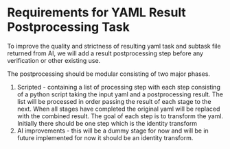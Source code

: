 # Requirements for YAML Result Postprocessing Task

To improve the quality and strictness of resulting yaml task and subtask file returned from AI, we will add a result postprocessing step before any verification or other existing use.

The postprocessing should be modular consisting of two major phases.

1. Scripted - containing a list of processing step with each step consisting of a python script taking the input yaml and a postprocessing result. The list will be processed in order passing the result of each stage to the next. When all stages have completed the original yaml will be replaced with the combined result. The goal of each step is to transform the yaml. Initially there should be one step which is the identity transform
2. AI improvements - this will be a dummy stage for now and will be in future implemented for now it should be an identity transform.
